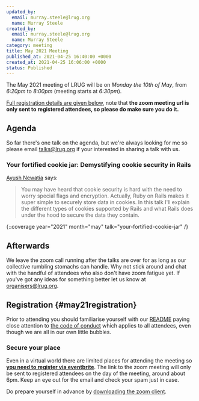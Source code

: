 ```yaml
---
updated_by:
  email: murray.steele@lrug.org
  name: Murray Steele
created_by:
  email: murray.steele@lrug.org
  name: Murray Steele
category: meeting
title: May 2021 Meeting
published_at: 2021-04-25 16:40:00 +0000
created_at: 2021-04-25 16:06:00 +0000
status: Published
---
```


The May 2021 meeting of LRUG will be on *Monday the 10th of May*,
from _6:20pm_ to _8:00pm_ (meeting starts at _6:30pm_).

[Full registration details are given below](#may21registration), note
that **the zoom meeting url is only sent to registered attendees, so
please do make sure you do it.**

## Agenda

So far there's one talk on the agenda, but we're always looking for me so
please email [talks@lrug.org](mailto:talks@lrug.org) if your interested in
sharing a talk with us.

### Your fortified cookie jar: Demystifying cookie security in Rails

[Ayush Newatia](https://binarysolo.chapter24.blog) says:

> You may have heard that cookie security is hard with the need to worry
> special flags and encryption. Actually, Ruby on Rails makes it super
> simple to securely store data in cookies. In this talk I'll explain the
> different types of cookies supported by Rails and what Rails does under
> the hood to secure the data they contain.

{::coverage year="2021" month="may" talk="your-fortified-cookie-jar" /}

## Afterwards

We leave the zoom call running after the talks are over for as long as our
collective rumbling stomachs can handle.  Why not stick around and chat
with the handful of attendees who also don't have zoom fatigue yet. If
you've got any ideas for something better let us know at
[organisers@lrug.org](mailto:organisers@lrug.org).

## Registration {#may21registration}

Prior to attending you should familiarise yourself with our
[README](http://readme.lrug.org/) paying close attention to [the code of
conduct](http://readme.lrug.org/#code-of-conduct) which applies to all
attendees, even though we are all in our own little bubbles.

### Secure your place

Even in a virtual world there are limited places for attending the
meeting so **[you need to register via eventbrite][may2021-eventbrite]**.
The link to the zoom meeting will only be sent to registered attendees on
the day of the meeting, around about 6pm. Keep an eye out for the email
and check your spam just in case.

Do prepare yourself in advance by [downloading the zoom
client](https://zoom.us/support/download).

[may2021-eventbrite]: https://www.eventbrite.com/e/lrug-may-2021-tickets-152419955189
